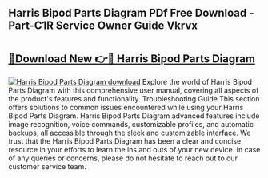 ## Harris Bipod Parts Diagram PDf Free Download - Part-C1R Service Owner Guide Vkrvx

# <h2><a href="http://dfrhis6.blite.top/?on=Harris+Bipod+Parts+Diagram">🔗Download New 👉🔴 Harris Bipod Parts Diagram</a></h2>

[![Harris Bipod Parts Diagram download](https://i.imgur.com/lujVjoI.png)](http://dfrhis6.blite.top/?on=Harris+Bipod+Parts+Diagram)
Explore the world of Harris Bipod Parts Diagram with this comprehensive user manual, covering all aspects of the product's features and functionality. Troubleshooting Guide This section offers solutions to common issues encountered while using your Harris Bipod Parts Diagram. Harris Bipod Parts Diagram advanced features include image recognition, voice commands, customizable profiles, and automatic backups, all accessible through the sleek and customizable interface. We trust that the Harris Bipod Parts Diagram has been a clear and concise resource in your efforts to learn the ins and outs of your new device. In case of any queries or concerns, please do not hesitate to reach out to our customer service team.
